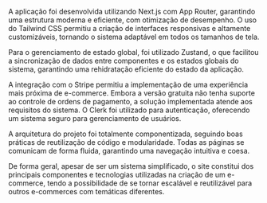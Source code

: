 A aplicação foi desenvolvida utilizando Next.js com App Router, garantindo uma estrutura moderna e eficiente, com otimização de desempenho. O uso do Tailwind CSS permitiu a criação de interfaces responsivas e altamente customizáveis, tornando o sistema adaptável em todos os tamanhos de tela.

Para o gerenciamento de estado global, foi utilizado Zustand, o que facilitou a sincronização de dados entre componentes e os estados globais do sistema, garantindo uma rehidratação eficiente do estado da aplicação.

A integração com o Stripe permitiu a implementação de uma experiência mais próxima  de e-commerce. Embora a versão gratuita não tenha suporte ao controle de ordens de pagamento, a solução implementada atende aos requisitos do sistema. O Clerk foi utilizado para autenticação, oferecendo um sistema seguro para gerenciamento de usuários.

A arquitetura do projeto foi totalmente componentizada, seguindo boas práticas de reutilização de código e modularidade. Todas as páginas se comunicam de forma fluida, garantindo uma navegação intuitiva e coesa.

De forma geral, apesar de ser um sistema simplificado, o site constitui dos principais componentes e tecnologias utilizadas na criação de um e-commerce, tendo a possibilidade de se tornar escalável e reutilizável para outros e-commerces com temáticas diferentes. 
